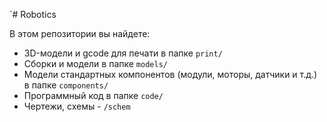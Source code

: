 `# Robotics

В этом репозитории вы найдете:
- 3D-модели и gcode для печати в папке `print/`
- Сборки и модели в папке `models/`
- Модели стандартных компонентов (модули, моторы, датчики и т.д.) в папке `components/`
- Программный код в папке `code/`
- Чертежи, схемы - `/schem`